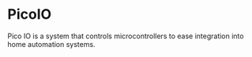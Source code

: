# PicoIO
Pico IO is a system that controls microcontrollers to ease integration into home automation systems.
